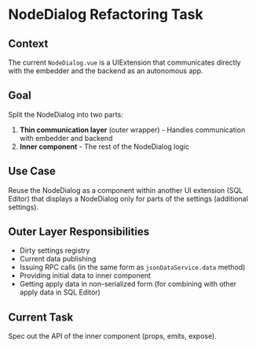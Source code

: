 # NodeDialog Refactoring Task

## Context

The current `NodeDialog.vue` is a UIExtension that communicates directly with the embedder and the backend as an autonomous app.

## Goal

Split the NodeDialog into two parts:

1. **Thin communication layer** (outer wrapper) - Handles communication with embedder and backend
2. **Inner component** - The rest of the NodeDialog logic

## Use Case

Reuse the NodeDialog as a component within another UI extension (SQL Editor) that displays a NodeDialog only for parts of the settings (additional settings).

## Outer Layer Responsibilities

- Dirty settings registry
- Current data publishing
- Issuing RPC calls (in the same form as `jsonDataService.data` method)
- Providing initial data to inner component
- Getting apply data in non-serialized form (for combining with other apply data in SQL Editor)

## Current Task

Spec out the API of the inner component (props, emits, expose).
